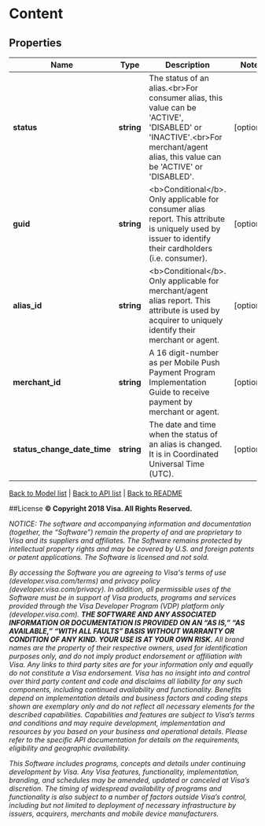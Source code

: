 # Content

## Properties
Name | Type | Description | Notes
------------ | ------------- | ------------- | -------------
**status** | **string** | The status of an alias.&lt;br&gt;For consumer alias, this value can be &#39;ACTIVE&#39;, &#39;DISABLED&#39; or &#39;INACTIVE&#39;.&lt;br&gt;For merchant/agent alias, this value can be &#39;ACTIVE&#39; or &#39;DISABLED&#39;. | [optional] 
**guid** | **string** | &lt;b&gt;Conditional&lt;/b&gt;.  Only applicable for consumer alias report.  This attribute is uniquely used by issuer to identify their cardholders (i.e. consumer). | [optional] 
**alias_id** | **string** | &lt;b&gt;Conditional&lt;/b&gt;.  Only applicable for merchant/agent alias report.  This attribute is used by acquirer to uniquely identify their merchant or agent. | [optional] 
**merchant_id** | **string** | A 16 digit-number as per Mobile Push Payment Program Implementation Guide to receive payment by merchant or agent. | [optional] 
**status_change_date_time** | **string** | The date and time when the status of an alias is changed.  It is in Coordinated Universal Time (UTC). | [optional] 

[Back to Model list](../../README.md#documentation-for-models)   |   [Back to API list](../../README.md#documentation-for-api-endpoints)   |   [Back to README](../../README.md)



##License
**© Copyright 2018 Visa. All Rights Reserved.**

*NOTICE: The software and accompanying information and documentation (together, the “Software”) remain the property of
and are proprietary to Visa and its suppliers and affiliates. The Software remains protected by intellectual property
rights and may be covered by U.S. and foreign patents or patent applications. The Software is licensed and not sold.*

*By accessing the Software you are agreeing to Visa's terms of use (developer.visa.com/terms) and privacy policy (developer.visa.com/privacy).
In addition, all permissible uses of the Software must be in support of Visa products, programs and services provided
through the Visa Developer Program (VDP) platform only (developer.visa.com). **THE SOFTWARE AND ANY ASSOCIATED
INFORMATION OR DOCUMENTATION IS PROVIDED ON AN “AS IS,” “AS AVAILABLE,” “WITH ALL FAULTS” BASIS WITHOUT WARRANTY OR
CONDITION OF ANY KIND. YOUR USE IS AT YOUR OWN RISK.** All brand names are the property of their respective owners, used for identification purposes only, and do not imply
product endorsement or affiliation with Visa. Any links to third party sites are for your information only and equally
do not constitute a Visa endorsement. Visa has no insight into and control over third party content and code and disclaims
all liability for any such components, including continued availability and functionality. Benefits depend on implementation
details and business factors and coding steps shown are exemplary only and do not reflect all necessary elements for the
described capabilities. Capabilities and features are subject to Visa’s terms and conditions and may require development,
implementation and resources by you based on your business and operational details. Please refer to the specific
API documentation for details on the requirements, eligibility and geographic availability.*

*This Software includes programs, concepts and details under continuing development by Visa. Any Visa features,
functionality, implementation, branding, and schedules may be amended, updated or canceled at Visa’s discretion.
The timing of widespread availability of programs and functionality is also subject to a number of factors outside Visa’s control,
including but not limited to deployment of necessary infrastructure by issuers, acquirers, merchants and mobile device manufacturers.*